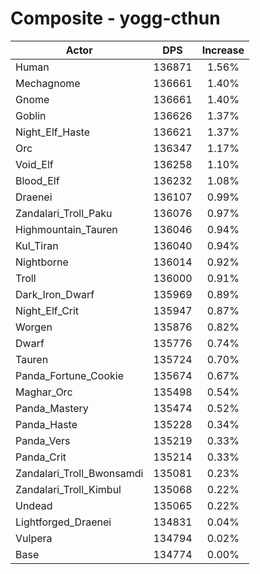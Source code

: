 # Composite - yogg-cthun
| Actor | DPS | Increase |
|---|:---:|:---:|
|Human|136871|1.56%|
|Mechagnome|136661|1.40%|
|Gnome|136661|1.40%|
|Goblin|136626|1.37%|
|Night_Elf_Haste|136621|1.37%|
|Orc|136347|1.17%|
|Void_Elf|136258|1.10%|
|Blood_Elf|136232|1.08%|
|Draenei|136107|0.99%|
|Zandalari_Troll_Paku|136076|0.97%|
|Highmountain_Tauren|136046|0.94%|
|Kul_Tiran|136040|0.94%|
|Nightborne|136014|0.92%|
|Troll|136000|0.91%|
|Dark_Iron_Dwarf|135969|0.89%|
|Night_Elf_Crit|135947|0.87%|
|Worgen|135876|0.82%|
|Dwarf|135776|0.74%|
|Tauren|135724|0.70%|
|Panda_Fortune_Cookie|135674|0.67%|
|Maghar_Orc|135498|0.54%|
|Panda_Mastery|135474|0.52%|
|Panda_Haste|135228|0.34%|
|Panda_Vers|135219|0.33%|
|Panda_Crit|135214|0.33%|
|Zandalari_Troll_Bwonsamdi|135081|0.23%|
|Zandalari_Troll_Kimbul|135068|0.22%|
|Undead|135065|0.22%|
|Lightforged_Draenei|134831|0.04%|
|Vulpera|134794|0.02%|
|Base|134774|0.00%|
